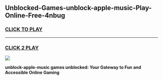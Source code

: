 
## Unblocked-Games-unblock-apple-music-Play-Online-Free-4nbug
<h3>
<a href="https://premium76.site?title=unblock-apple-music&ref=26A">CLICK TO PLAY</a></h3>
<hr>

<h3>
<a href="https://premium76.site?title=unblock-apple-music&ref=26A">CLICK 2 PLAY</a>
  
</h3>

<a href="https://premium76.site?title=unblock-apple-music&ref=26A"><img src="https://clearcache.store/games.png"></a>


**unblock-apple-music games unblocked: Your Gateway to Fun and Accessible Online Gaming**

